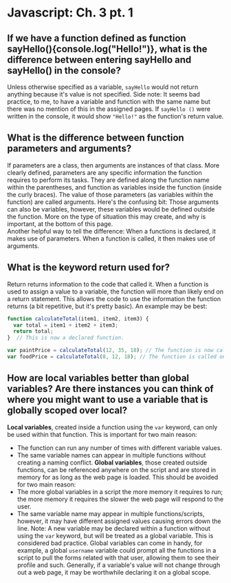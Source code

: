 # Javascript: Ch. 3 pt. 1

## If we have a function defined as function sayHello(){console.log("Hello!")}, what is the difference between entering sayHello and sayHello() in the console?

Unless otherwise specified as a variable, `sayHello` would not return anything because it's value is not specified. Side note: It seems bad practice, to me, to have a variable and function with the same name but there was no mention of this in the assigned pages. If `sayHello ()` were written in the console, it would show `"Hello!"` as the function's return value.

## What is the difference between function parameters and arguments?

If parameters are a class, then arguments are instances of that class. More clearly defined, parameters are any specific information the function requires to perform its tasks. They are defined along the function name within the parentheses, and function as variables inside the function (inside the curly braces). The value of those parameters (as variables within the function) are called arguments. Here's the confusing bit: Those arguments can also be variables, however, these variables would be defined outside the function. More on the type of situation this may create, and why is important, at the bottom of this page.  
Another helpful way to tell the difference: When a functions is declared, it makes use of parameters. When a function is called, it then makes use of arguments.

## What is the keyword return used for?

Return returns information to the code that called it. When a function is used to assign a value to a variable, the function will more than likely end on a return statement. This allows the code to use the information the function returns (a bit repetitive, but it's pretty basic). An example may be best:
```Javascript
function calculateTotal(item1, item2, item3) {
  var total = item1 + item2 + item3;
  return total;
}  // This is now a declared function.

var paintPrice = calculateTotal(12, 35, 18); // The function is now called and returns a value of 68
var foodPrice = calculateTotal(8, 12, 18); // The function is called once again and assigns the value of 38 to the variable foodPrice.

```

## How are local variables better than global variables? Are there instances you can think of where you might want to use a variable that is globally scoped over local?

**Local variables**, created inside a function using the `var` keyword, can only be used within that function. This is important for two main reason:
* The function can run any number of times with different variable values.
* The same variable names can appear in multiple functions without creating a naming conflict.
**Global variables**, those created outside functions, can be referenced anywhere on the script and are stored in memory for as long as the web page is loaded. This should be avoided for two main reason:
* The more global variables in a script the more memory it requires to run; the more memory it requires the slower the web page will respond to the user.
* The same variable name may appear in multiple functions/scripts, however, it may have different assigned values causing errors down the line.
Note: A new variable may be declared within a function without using the `var` keyword, but will be treated as a global variable. This is considered bad practice.
Global variables can come in handy, for example, a global `username` variable could prompt all the functions in a script to pull the forms related with that user, allowing them to see their profile and such. Generally, if a variable's value will not change through out a web page, it may be worthwhile declaring it on a global scope.       
